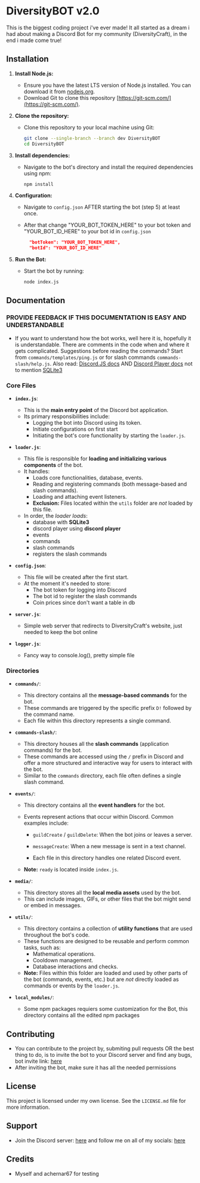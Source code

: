 # DiversityBOT v2.0

This is the biggest coding project i've ever made! It all started as a dream i had about making a Discord Bot for my community (DiversityCraft), in the end i made come true!

## Installation

1.  **Install Node.js:**

    - Ensure you have the latest LTS version of Node.js installed. You can download it from [nodejs.org](https://nodejs.org/).
    - Download Git to clone this repository [https://git-scm.com/](https://git-scm.com/).

2.  **Clone the repository:**

    - Clone this repository to your local machine using Git:
      ```bash
      git clone --single-branch --branch dev DiversityBOT
      cd DiversityBOT
      ```

3.  **Install dependencies:**

    - Navigate to the bot's directory and install the required dependencies using npm:
      ```bash
      npm install
      ```

4.  **Configuration:**

    - Navigate to `config.json` AFTER starting the bot (step 5) at least once.
    - After that change "YOUR_BOT_TOKEN_HERE" to your bot token and "YOUR_BOT_ID_HERE" to your bot id in `config.json`

      ```json
        "botToken": "YOUR_BOT_TOKEN_HERE",
        "botId": "YOUR_BOT_ID_HERE"
      ```

5.  **Run the Bot:**
    - Start the bot by running:
      ```bash
      node index.js
      ```

## Documentation

### PROVIDE FEEDBACK IF THIS DOCUMENTATION IS EASY AND UNDERSTANDABLE

- If you want to understand how the bot works, well here it is, hopefully it is understandable. There are comments in the code when and where it gets complicated. Suggestions before reading the commands? Start from `commands/templates/ping.js` or for slash commands `commands-slash/help.js`. Also read: [Discord.JS docs](https://discord.js.org/docs/packages/discord.js/14.18.0) AND [Discord Player docs](https://discord-player.js.org/) not to mention [SQLite3](https://github.com/TryGhost/node-sqlite3/wiki)

### Core Files

- **`index.js`**:

  - This is the **main entry point** of the Discord bot application.
  - Its primary responsibilities include:
    - Logging the bot into Discord using its token.
    - Initiate configurations on first start
    - Initiating the bot's core functionality by starting the `loader.js`.

- **`loader.js`**:

  - This file is responsible for **loading and initializing various components** of the bot.
  - It handles:
    - Loads core functionalities, database, events.
    - Reading and registering commands (both message-based and slash commands).
    - Loading and attaching event listeners.
    - **Exclusion:** Files located within the `utils` folder are _not_ loaded by this file.
  - In order, the _loader loads_:
    - database with **SQLite3**
    - discord player using **discord player**
    - events
    - commands
    - slash commands
    - registers the slash commands

- **`config.json`**:

  - This file will be created after the first start.
  - At the moment it's needed to store:
    - The bot token for logging into Discord
    - The bot id to register the slash commands
    - Coin prices since don't want a table in db

- **`server.js`**:

  - Simple web server that redirects to DiversityCraft's website, just needed to keep the bot online

- **`logger.js`**:

  - Fancy way to console.log(), pretty simple file

### Directories

- **`commands/`**:

  - This directory contains all the **message-based commands** for the bot.
  - These commands are triggered by the specific prefix `D!` followed by the command name.
  - Each file within this directory represents a single command.

- **`commands-slash/`**:

  - This directory houses all the **slash commands** (application commands) for the bot.
  - These commands are accessed using the `/` prefix in Discord and offer a more structured and interactive way for users to interact with the bot.
  - Similar to the `commands` directory, each file often defines a single slash command.

- **`events/`**:

  - This directory contains all the **event handlers** for the bot.
  - Events represent actions that occur within Discord. Common examples include:

    - `guildCreate` / `guildDelete`: When the bot joins or leaves a server.
    - `messageCreate`: When a new message is sent in a text channel.

    - Each file in this directory handles one related Discord event.

  - **Note:** `ready` is located inside `index.js`.

- **`media/`**:

  - This directory stores all the **local media assets** used by the bot.
  - This can include images, GIFs, or other files that the bot might send or embed in messages.

- **`utils/`**:

  - This directory contains a collection of **utility functions** that are used throughout the bot's code.
  - These functions are designed to be reusable and perform common tasks, such as:
    - Mathematical operations.
    - Cooldown management.
    - Database interactions and checks.
  - **Note:** Files within this folder are loaded and used by other parts of the bot (commands, events, etc.) but are _not_ directly loaded as commands or events by the `loader.js`.

- **`local_modules/`**:

  - Some npm packages requiers some customization for the Bot, this directory contains all the edited npm packages

## Contributing

- You can contribute to the project by, submiting pull requests OR the best thing to do, is to invite the bot to your Discord server and find any bugs, bot invite link: [here](https://discord.com/api/oauth2/authorize?client_id=878594739744673863&permissions=2080948874566&scope=bot)
- After inviting the bot, make sure it has all the needed permissions

## License

This project is licensed under my own license. See the `LICENSE.md` file for more information.

## Support

- Join the Discord server: [here](https://discord.gg/KxadTdz) and follow me on all of my socials: [here](https://www.youtube.com/@pier77repeter)

## Credits

- Myself and achernar67 for testing
